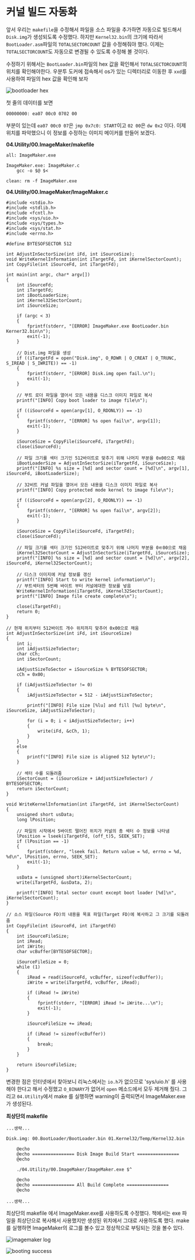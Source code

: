 # 커널 빌드 자동화

앞서 우리는 `makefile`을 수정해서 파일을 소스 파일을 추가하면 자동으로 빌드해서 `Disk.img`가 생성되도록 수정했다.
하지만 `Kernel32.bin`의 크기에 따라서 `BootLoader.asm`파일의 `TOTALSECTORCOUNT` 값을 수정해줘야 했다.
이제는 `TOTALSECTORCOUNT`도 자동으로 변경될 수 있도록 수정해 볼 것이다.

수정하기 위해서는 `BootLoader.bin`파일의 hex 값을 확인해서 `TOTALSECTORCOUNT`의 위치를 확인해야한다.
우분투 도커에 접속해서 os가 있는 디렉터리로 이동한 후 `xxd`를 사용하여 파일의 hex 값을 확인해 보자

![bootloader hex](/contents/dev/2020/04/15/image/os-study-15-1.png)

첫 줄의 데이터를 보면
```
00000000: ea07 00c0 0702 00
```
부분이 있는데 `ea07 00c0 07`은 `jmp 0x7c0: START`이고 `02 00`은 `dw 0x2` 이다.
이제 위치를 파악했으니 이 정보를 수정하는 이미지 메이커를 만들어 보겠다.

**04.Utility/00.ImageMaker/makefile**
```
all: ImageMaker.exe

ImageMaker.exe: ImageMaker.c
	gcc -o $@ $<

clean: rm -f ImageMaker.exe
```

**04.Utility/00.ImageMaker/ImageMaker.c**
```
#include <stdio.h>
#include <stdlib.h>
#include <fcntl.h>
#include <sys/uio.h>
#include <sys/types.h>
#include <sys/stat.h>
#include <errno.h>

#define BYTESOFSECTOR 512

int AdjustInSectorSize(int iFd, int iSourceSize);
void WriteKernelInformation(int iTargetFd, int iKernelSectorCount);
int CopyFile(int iSourceFd, int iTargetFd);

int main(int argc, char* argv[])
{
	int iSourceFd;
	int iTargetFd;
	int iBootLoaderSize;
	int iKernel32SectorCount;
	int iSourceSize;

	if (argc < 3)
	{
		fprintf(stderr, "[ERROR] ImageMaker.exe BootLoader.bin Kerner32.bin\n");
		exit(-1);
	}

	// Dist.img 파일을 생성
	if ((iTargetFd = open("Disk.img", O_RDWR | O_CREAT | O_TRUNC, S_IREAD | S_IWRITE)) == -1)
	{
		fprintf(stderr, "[ERROR] Disk.img open fail.\n");
		exit(-1);
	}

	// 부트 로더 파일을 열어서 모든 내용을 디스크 이미지 파일로 복사
	printf("[INFO] Copy boot loader to image file\n");

	if ((iSourceFd = open(argv[1], O_RDONLY)) == -1)
	{
		fprintf(stderr, "[ERROR] %s open fail\n", argv[1]);
		exit(-1);
	}

	iSourceSize = CopyFile(iSourceFd, iTargetFd);
	close(iSourceFd);

	// 파일 크기를 섹터 크기인 512바이트로 맞추기 위해 나머지 부분을 0x00으로 채움
	iBootLoaderSize = AdjustInSectorSize(iTargetFd, iSourceSize);
	printf("[INFO] %s size = [%d] and sector count = [%d]\n", argv[1], iSourceFd, iBootLoaderSize);

	// 32비트 커널 파일을 열어서 모든 내용을 디스크 이미지 파일로 복사
	printf("[INFO] Copy protected mode kernel to image file\n");

	if ((iSourceFd = open(argv[2], O_RDONLY)) == -1)
	{
		fprintf(stderr, "[ERROR] %s open fail\n", argv[2]);
		exit(-1);
	}

	iSourceSize = CopyFile(iSourceFd, iTargetFd);
	close(iSourceFd);

	// 파일 크기를 섹터 크기인 512바이트로 맞추기 위해 나머지 부분을 0ㅌ00으로 채움
	iKernel32SectorCount = AdjustInSectorSize(iTargetFd, iSourceSize);
	printf("[INFO] %s size = [%d] and sector count = [%d]\n", argv[2], iSourceFd, iKernel32SectorCount);

	// 디스크 이미지에 커널 정보를 갱신
	printf("[INFO] Start to write kernel information\n");
	// 부트섹터의 5번째 바이트 부터 커널에대한 정보를 넣음
	WriteKernelInformation(iTargetFd, iKernel32SectorCount);
	printf("[INFO] Image file create complete\n");

	close(iTargetFd);
	return 0;
}

// 현재 위치부터 512바이트 개수 위치까지 맞추어 0x00으로 채움
int AdjustInSectorSize(int iFd, int iSourceSize)
{
	int i;
	int iAdjustSizeToSector;
	char cCh;
	int iSectorCount;

	iAdjustSizeToSector = iSourceSize % BYTESOFSECTOR;
	cCh = 0x00;

	if (iAdjustSizeToSector != 0)
	{
		iAdjustSizeToSector = 512 - iAdjustSizeToSector;

		printf("[INFO] File size [%lu] and fill [%u] byte\n", iSourceSize, iAdjustSizeToSector);

		for (i = 0; i < iAdjustSizeToSector; i++)
		{
			write(iFd, &cCh, 1);
		}
	}
	else
	{
		printf("[INFO] File size is aligned 512 byte\n");
	}

	// 섹터 수를 되돌려줌
	iSectorCount = (iSourceSize + iAdjustSizeToSector) / BYTESOFSECTOR;
	return iSectorCount;
}

void WriteKernelInformation(int iTargetFd, int iKernelSectorCount)
{
	unsigned short usData;
	long lPosition;

	// 파일의 시작에서 5바이트 떨어진 위치가 커널의 총 섹터 수 정보를 나타냄 
	lPosition = lseek(iTargetFd, (off_t)5, SEEK_SET);
	if (lPosition == -1)
	{
		fprintf(stderr, "lseek fail. Return value = %d, errno = %d, %d\n", lPosition, errno, SEEK_SET);
		exit(-1);
	}

	usData = (unsigned short)iKernelSectorCount;
	write(iTargetFd, &usData, 2);

	printf("[INFO] Total sector count except boot loader [%d]\n", iKernelSectorCount);
}

// 소스 파일(Source FD)의 내용을 목표 파일(Target FD)에 복사하고 그 크기를 되돌려줌
int CopyFile(int iSourceFd, int iTargetFd)
{
	int iSourceFileSize;
	int iRead;
	int iWrite;
	char vcBuffer[BYTESOFSECTOR];

	iSourceFileSize = 0;
	while (1)
	{
		iRead = read(iSourceFd, vcBuffer, sizeof(vcBuffer));
		iWrite = write(iTargetFd, vcBuffer, iRead);

		if (iRead != iWrite)
		{
			fprintf(stderr, "[ERROR] iRead != iWrite...\n");
			exit(-1);
		}

		iSourceFileSize += iRead;

		if (iRead != sizeof(vcBuffer))
		{
			break;
		}
	}

	return iSourceFileSize;
}
```

변경한 점은 인터넷에서 찾아보니 리눅스에서는 `io.h`가 없으므로 'sys/uio.h' 를 사용해야 한다고 해서 수정했고
`O_BINARY`가 없어서 `open` 메소드에서 모두 제거해 줬다. 그리고 `04.Utility`에서 make 를 실행하면 warning이 출력되면서 ImageMaker.exe 가 생성된다.

**최상단의 makefile**
```
...생략...

Disk.img: 00.BootLoader/BootLoader.bin 01.Kernel32/Temp/Kernel32.bin

	@echo
	@echo ================ Disk Image Build Start ================
	@echo

	./04.Utility/00.ImageMaker/ImageMaker.exe $^

	@echo
	@echo ================ All Build Complete ================
	@echo

...생략...
```

최상단의 makefile 에서 ImageMaker.exe를 사용하도록 수정했다. 책에서는 exe 파일을 최상단으로 복사해서 사용했지만 생성된 위치에서 그대로 사용하도록 했다.
make를 실행하면 ImageMaker의 로그를 볼수 있고 정상적으로 부팅되는 것을 볼수 있다.

![imagemaker log](/contents/dev/2020/04/15/image/os-study-15-2.png)

![booting success](/contents/dev/2020/04/15/image/os-study-15-3.png)